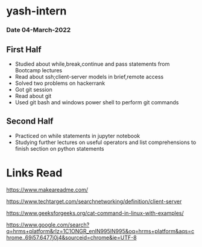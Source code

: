 # yash-intern

### Date 04-March-2022

## First Half
- Studied about while,break,continue and pass statements from Bootcamp lectures
- Read about ssh;client-server models in brief,remote access
- Solved two problems on hackerrank
- Got git session
- Read about git
- Used git bash and windows power shell to perform git commands

## Second Half
- Practiced on while statements in jupyter notebook
- Studying further lectures on useful operators and list comprehensions to finish section on python statements


# Links Read
https://www.makeareadme.com/

https://www.techtarget.com/searchnetworking/definition/client-server

https://www.geeksforgeeks.org/cat-command-in-linux-with-examples/

https://www.google.com/search?q=hrms+platform&rlz=1C1ONGR_enIN995IN995&oq=hrms+platform&aqs=chrome..69i57.6477j0j4&sourceid=chrome&ie=UTF-8